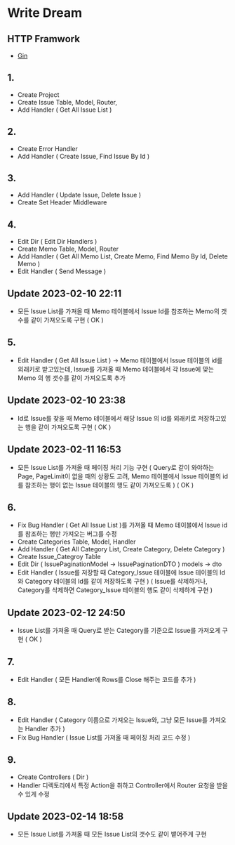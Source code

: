# Write Dream

## HTTP Framwork

- <a href="https://gin-gonic.com/docs/">Gin</a>

## 1.

- Create Project
- Create Issue Table, Model, Router,
- Add Handler ( Get All Issue List )

## 2.

- Create Error Handler
- Add Handler ( Create Issue, Find Issue By Id )

## 3.

- Add Handler ( Update Issue, Delete Issue )
- Create Set Header Middleware

## 4.

- Edit Dir ( Edit Dir Handlers )
- Create Memo Table, Model, Router
- Add Handler ( Get All Memo List, Create Memo, Find Memo By Id, Delete Memo )
- Edit Handler ( Send Message )

## Update 2023-02-10 22:11

- 모든 Issue List를 가져올 때 Memo 테이블에서 Issue Id를 참조하는 Memo의 갯수를 같이 가져오도록 구현 ( OK )

## 5.

- Edit Handler ( Get All Issue List ) -> Memo 테이블에서 Issue 테이블의 id를 외래키로 받고있는데, Issue를 가져올 때 Memo 테이블에서 각 Issue에 맞는 Memo 의 행 갯수를 같이 가져오도록 추가

## Update 2023-02-10 23:38

- Id로 Issue를 찾을 때 Memo 테이블에서 해당 Issue 의 id를 외래키로 저장하고있는 행을 같이 가져오도록 구현 ( OK )

## Update 2023-02-11 16:53

- 모든 Issue List를 가져올 때 페이징 처리 기능 구현 ( Query로 같이 와야하는 Page, PageLimit이 없을 때의 상황도 고려, Memo 테이블에서 Issue 테이블의 id를 참조하는 행이 없는 Issue 테이블의 행도 같이 가져오도록 ) ( OK )

## 6.

- Fix Bug Handler ( Get All Issue List )를 가져올 때 Memo 테이블에서 Issue id를 참조하는 행만 가져오는 버그를 수정
- Create Categories Table, Model, Handler
- Add Handler ( Get All Category List, Create Category, Delete Category )
- Create Issue_Categroy Table
- Edit Dir ( IssuePaginationModel -> IssuePaginationDTO ) models -> dto
- Edit Handler ( Issue를 저장할 때 Category_Issue 테이블에 Issue 테이블의 Id와 Category 테이블의 Id를 같이 저장하도록 구현 ) ( Issue를 삭제하거나, Category를 삭제하면 Category_Issue 테이블의 행도 같이 삭제하게 구현 )

## Update 2023-02-12 24:50

- Issue List를 가져올 때 Query로 받는 Category를 기준으로 Issue를 가져오게 구현 ( OK )

## 7.

- Edit Handler ( 모든 Handler에 Rows를 Close 해주는 코드를 추가 )

## 8.

- Edit Handler ( Category 이름으로 가져오는 Issue와, 그냥 모든 Issue를 가져오는 Handler 추가 )
- Fix Bug Handler ( Issue List를 가져올 때 페이징 처리 코드 수정 )

## 9.

- Create Controllers ( Dir )
- Handler 디렉토리에서 특정 Action을 취하고 Controller에서 Router 요청을 받을 수 있게 수정

## Update 2023-02-14 18:58

- 모든 Issue List를 가져올 때 모든 Issue List의 갯수도 같이 뱉어주게 구현
